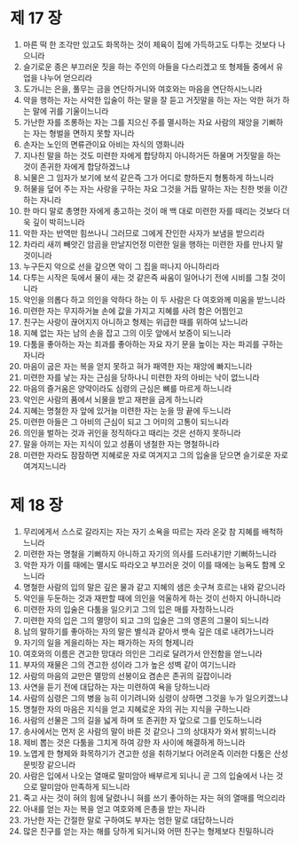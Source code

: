 # 제 17 장

1. 마른 떡 한 조각만 있고도 화목하는 것이 제육이 집에 가득하고도 다투는 것보다 나으니라 
2. 슬기로운 종은 부끄러운 짓을 하는 주인의 아들을 다스리겠고 또 형제들 중에서 유업을 나누어 얻으리라 
3. 도가니는 은을, 풀무는 금을 연단하거니와 여호와는 마음을 연단하시느니라 
4. 악을 행하는 자는 사악한 입술이 하는 말을 잘 듣고 거짓말을 하는 자는 악한 혀가 하는 말에 귀를 기울이느니라 
5. 가난한 자를 조롱하는 자는 그를 지으신 주를 멸시하는 자요 사람의 재앙을 기뻐하는 자는 형벌을 면하지 못할 자니라 
6. 손자는 노인의 면류관이요 아비는 자식의 영화니라 
7. 지나친 말을 하는 것도 미련한 자에게 합당하지 아니하거든 하물며 거짓말을 하는 것이 존귀한 자에게 합당하겠느냐 
8. 뇌물은 그 임자가 보기에 보석 같은즉 그가 어디로 향하든지 형통하게 하느니라 
9. 허물을 덮어 주는 자는 사랑을 구하는 자요 그것을 거듭 말하는 자는 친한 벗을 이간하는 자니라 
10. 한 마디 말로 총명한 자에게 충고하는 것이 매 백 대로 미련한 자를 때리는 것보다 더욱 깊이 박히느니라 
11. 악한 자는 반역만 힘쓰나니 그러므로 그에게 잔인한 사자가 보냄을 받으리라 
12. 차라리 새끼 빼앗긴 암곰을 만날지언정 미련한 일을 행하는 미련한 자를 만나지 말 것이니라
13. 누구든지 악으로 선을 갚으면 악이 그 집을 떠나지 아니하리라 
14. 다투는 시작은 둑에서 물이 새는 것 같은즉 싸움이 일어나기 전에 시비를 그칠 것이니라 
15. 악인을 의롭다 하고 의인을 악하다 하는 이 두 사람은 다 여호와께 미움을 받느니라 
16. 미련한 자는 무지하거늘 손에 값을 가지고 지혜를 사려 함은 어찜인고 
17. 친구는 사랑이 끊어지지 아니하고 형제는 위급한 때를 위하여 났느니라 
18. 지혜 없는 자는 남의 손을 잡고 그의 이웃 앞에서 보증이 되느니라 
19. 다툼을 좋아하는 자는 죄과를 좋아하는 자요 자기 문을 높이는 자는 파괴를 구하는 자니라 
20. 마음이 굽은 자는 복을 얻지 못하고 혀가 패역한 자는 재앙에 빠지느니라 
21. 미련한 자를 낳는 자는 근심을 당하나니 미련한 자의 아비는 낙이 없느니라 
22. 마음의 즐거움은 양약이라도 심령의 근심은 뼈를 마르게 하느니라 
23. 악인은 사람의 품에서 뇌물을 받고 재판을 굽게 하느니라 
24. 지혜는 명철한 자 앞에 있거늘 미련한 자는 눈을 땅 끝에 두느니라 
25. 미련한 아들은 그 아비의 근심이 되고 그 어미의 고통이 되느니라 
26. 의인을 벌하는 것과 귀인을 정직하다고 때리는 것은 선하지 못하니라 
27. 말을 아끼는 자는 지식이 있고 성품이 냉철한 자는 명철하니라 
28. 미련한 자라도 잠잠하면 지혜로운 자로 여겨지고 그의 입술을 닫으면 슬기로운 자로 여겨지느니라




# 제 18 장

1. 무리에게서 스스로 갈라지는 자는 자기 소욕을 따르는 자라 온갖 참 지혜를 배척하느니라 
2. 미련한 자는 명철을 기뻐하지 아니하고 자기의 의사를 드러내기만 기뻐하느니라 
3. 악한 자가 이를 때에는 멸시도 따라오고 부끄러운 것이 이를 때에는 능욕도 함께 오느니라 
4. 명철한 사람의 입의 말은 깊은 물과 같고 지혜의 샘은 솟구쳐 흐르는 내와 같으니라 
5. 악인을 두둔하는 것과 재판할 때에 의인을 억울하게 하는 것이 선하지 아니하니라 
6. 미련한 자의 입술은 다툼을 일으키고 그의 입은 매를 자청하느니라 
7. 미련한 자의 입은 그의 멸망이 되고 그의 입술은 그의 영혼의 그물이 되느니라 
8. 남의 말하기를 좋아하는 자의 말은 별식과 같아서 뱃속 깊은 데로 내려가느니라 
9. 자기의 일을 게을리하는 자는 패가하는 자의 형제니라 
10. 여호와의 이름은 견고한 망대라 의인은 그리로 달려가서 안전함을 얻느니라 
11. 부자의 재물은 그의 견고한 성이라 그가 높은 성벽 같이 여기느니라 
12. 사람의 마음의 교만은 멸망의 선봉이요 겸손은 존귀의 길잡이니라
13. 사연을 듣기 전에 대답하는 자는 미련하여 욕을 당하느니라 
14. 사람의 심령은 그의 병을 능히 이기려니와 심령이 상하면 그것을 누가 일으키겠느냐 
15. 명철한 자의 마음은 지식을 얻고 지혜로운 자의 귀는 지식을 구하느니라 
16. 사람의 선물은 그의 길을 넓게 하며 또 존귀한 자 앞으로 그를 인도하느니라 
17. 송사에서는 먼저 온 사람의 말이 바른 것 같으나 그의 상대자가 와서 밝히느니라 
18. 제비 뽑는 것은 다툼을 그치게 하여 강한 자 사이에 해결하게 하느니라 
19. 노엽게 한 형제와 화목하기가 견고한 성을 취하기보다 어려운즉 이러한 다툼은 산성 문빗장 같으니라 
20. 사람은 입에서 나오는 열매로 말미암아 배부르게 되나니 곧 그의 입술에서 나는 것으로 말미암아 만족하게 되느니라 
21. 죽고 사는 것이 혀의 힘에 달렸나니 혀를 쓰기 좋아하는 자는 혀의 열매를 먹으리라 
22. 아내를 얻는 자는 복을 얻고 여호와께 은총을 받는 자니라 
23. 가난한 자는 간절한 말로 구하여도 부자는 엄한 말로 대답하느니라 
24. 많은 친구를 얻는 자는 해를 당하게 되거니와 어떤 친구는 형제보다 친밀하니라


